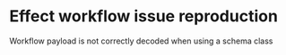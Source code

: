 # Effect workflow issue reproduction

Workflow payload is not correctly decoded when using a schema class